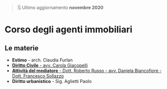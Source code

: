 > 🗓 Ultimo aggiornamento **novembre 2020**

# Corso degli agenti immobiliari

## Le materie

* **Estimo** - arch. Claudia Furlan
* [**Diritto Civile** - avv. Carola Giacopelli][diritto-civile]
* [**Attività del mediatore** - Dott. Roberto Russo - avv. Daniela Biancofiore - Dott. Francesco Sollazzo](attivita-mediatore/index.md)
* **Diritto urbanistico** - Sig. Aglietti Paolo

[diritto-civile]: diritto-civile/index.md